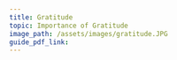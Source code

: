 ```yaml
---
title: Gratitude
topic: Importance of Gratitude
image_path: /assets/images/gratitude.JPG
guide_pdf_link:
---
```




